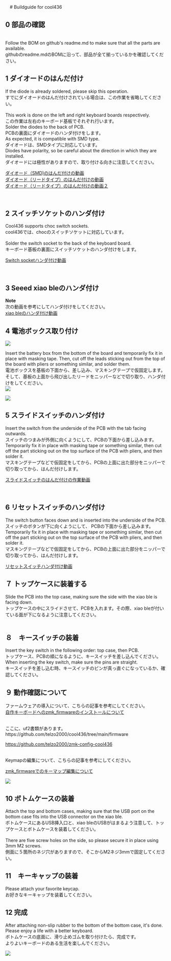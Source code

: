  　# Buildguide for cool436
<br>


## 0 部品の確認
<br>
Follow the BOM on github's readme.md to make sure that all the parts are available.
<br>
githubのreadme.mdのBOMに沿って、部品が全て揃っているかを確認してください。
<br>


## 1 ダイオードのはんだ付け

If the diode is already soldered, please skip this operation.
<br>
すでにダイオードのはんだ付けされている場合は、この作業を省略してください。
<br>
<br>
This work is done on the left and right keyboard boards respectively.
<br>
この作業は左右のキーボード基板でそれぞれ行います。
<br> 
Solder the diodes to the back of PCB.
<br>
PCBの裏面にダイオードのハンダ付けをします。
<br>
As expected, it is compatible with SMD type.
<br>
ダイオードは、SMDタイプに対応しています。
<br>
Diodes have polarity, so be careful about the direction in which they are installed.
<br>
ダイオードには極性がありますので、取り付ける向きに注意してください。
<br>

[ダイオード（SMD)のはんだ付けの動画](https://youtu.be/ODk16bd4XkA)
<br>
[ダイオード（リードタイプ）のはんだ付けの動画](https://youtu.be/lbAQkKzNawM)
<br>
[ダイオード（リードタイプ）のはんだ付けの動画２](https://youtu.be/3hWZjaBROL8)

<br>

## 2  スイッチソケットのハンダ付け

Cool436 supports choc switch sockets.
<br>
cool436では、chocのスイッチソケットに対応しています。
<br><br>
Solder the switch socket to the back of the keyboard board.
<br>
キーボード基板の裏面にスイッチソケットのハンダ付けをします。
<br>

[Switch socketハンダ付け動画](https://youtu.be/ZnbgaueMR4w?si=_JLjD--3HJJ5Pu7Q)


<br>

## 3 Seeed xiao bleのハンダ付け

<b>Note</b>
<br>
次の動画を参考にしてハンダ付けをしてください。
<br>
[xiao bleのハンダ付け動画](https://youtu.be/98yqLjzfdl4)



## 4  電池ボックス取り付け

![](img/img00010.jpg)

Insert the battery box from the bottom of the board and temporarily fix it in place with masking tape. Then, cut off the leads sticking out from the top of the board with pliers or something similar, and solder them.
<br>
電池ボックスを基板の下面から、差し込み、マスキングテープで仮固定します。そして、基板の上面から飛び出したリードをニッパーなどで切り取り、ハンダ付けをしてください。
<br>
![](img/img00012.jpg)

![](img/img00010.jpg)


## 5 スライドスイッチのハンダ付け

Insert the switch from the underside of the PCB with the tab facing outwards.
<br>
スイッチのつまみが外側に向くようにして、PCBの下面から差し込みます。
<br>
Temporarily fix it in place with masking tape or something similar, then cut off the part sticking out on the top surface of the PCB with pliers, and then solder it.
<br>
マスキングテープなどで仮固定をしてから、PCBの上面に出た部分をニッパーで切り取ってから、はんだ付けします。
<br>


[スライドスイッチのはんだ付けの作業動画](https://youtu.be/5nkRklibay4)

<br>

## 6 リセットスイッチのハンダ付け

The switch button faces down and is inserted into the underside of the PCB.
<br>
スイッチのボタンが下に向くようにして、 PCBの下面から差し込みます。
<br>
Temporarily fix it in place with masking tape or something similar, then cut off the part sticking out on the top surface of the PCB with pliers, and then solder it.
<br>
マスキングテープなどで仮固定をしてから、PCBの上面に出た部分をニッパーで切り取ってから、はんだ付けします。


[リセットスイッチハンダ付け動画](https://youtu.be/Pl24Exfh8b8)

## ７ トップケースに装着する

Slide the PCB into the top case, making sure the side with the xiao ble is facing down.
<br>
トップケースの中にスライドさせて、PCBを入れます。その際、xiao bleが付いている面が下になるように注意してください。
<br>
<br>

## ８　キースイッチの装着

Insert the key switch in the following order: top case, then PCB.
<br>
トップケース、PCBの順になるように、キースイッチを差し込んでください。
<br>
When inserting the key switch, make sure the pins are straight.
<br>
キースイッチを差し込む時、キースイッチのピンが真っ直ぐになっているか、確認してください。
<br>

## ９ 動作確認について

ファームウェアの導入について、こちらの記事を参考にしてください。
<br>
[自作キーボードへのzmk_firmwareのインストールについて](https://sizu.me/m_ki/posts/kvixkn2mec6a)

<br>
ここに、uf2書類があります。
<br>
https://github.com/telzo2000/cool436/tree/main/firmware

https://github.com/telzo2000/zmk-config-cool436


<br>
Keymapの編集について、こちらの記事を参考にしてください。

[zmk_firmwareでのキーマップ編集について](https://sizu.me/m_ki/posts/m3devs7be5km)


![](img/img00001.jpg)

## 10 ボトムケースの装着

Attach the top and bottom cases, making sure that the USB port on the bottom case fits into the USB connector on the xiao ble.
<br>
ボトムケースにあるUSB挿入口と、xiao bleのUSBがはまるよう注意して、トップケースとボトムケースを装着してください。
<br>
<br>
There are five screw holes on the side, so please secure it in place using 3mm M2 screws.
<br>
側面に５箇所のネジ穴がありますので、そこからM2ネジ3mmで固定してください。
<br>


##  11　キーキャップの装着

Please attach your favorite keycap.
<br>
お好きなキーキャップを装着してください。
<br>


## 12 完成

After attaching non-slip rubber to the bottom of the bottom case, it's done.
<br>
Please enjoy a life with a better keyboard.
<br>
ボトムケースの底面に、滑り止めゴムを取り付けたら、完成です。
<br>
よりよいキーボードのある生活を楽しんでください。
<br>

![](img/img00013.jpg)



